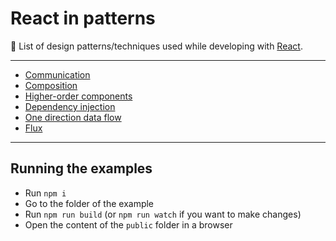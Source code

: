 # React in patterns

:mans_shoe: List of design patterns/techniques used while developing with [React](https://facebook.github.io/react/).

---

* [Communication](./patterns/communication/)
* [Composition](./patterns/composition/)
* [Higher-order components](./patterns/higher-order-components/)
* [Dependency injection](./patterns/dependency-injection)
* [One direction data flow](./patterns/one-direction-data-flow)
* [Flux](./patterns/flux)

---

## Running the examples

* Run `npm i`
* Go to the folder of the example
* Run `npm run build` (or `npm run watch` if you want to make changes)
* Open the content of the `public` folder in a browser
